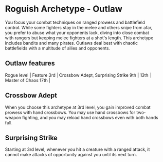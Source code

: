 # Roguish Archetype - Outlaw
You focus your combat techniques on ranged prowess and battlefield control. While some fighters stay in the melee and others snipe from afar, you prefer to abuse what your opponents lack, diving into close combat with rangers but keeping melee fighters at a shot's length. This archetype includes bandits and many pirates.
Outlaws deal best with chaotic battlefields with a multitude of allies and opponents.

## Outlaw features
Rogue level | Feature
3rd | Crossbow Adept, Surprising Strike
9th | 
13th | Master of Chaos
17th | 

## Crossbow Adept
When you choose this archetype at 3rd level, you gain improved combat prowess with hand crossbows. You may use hand crossbows for two-weapon fighting, and you may reload hand crossbows even with both hands full.

## Surprising Strike
Starting at 3rd level, whenever you hit a creature with a ranged attack, it cannot make attacks of opportunity against you until its next turn.

## 
